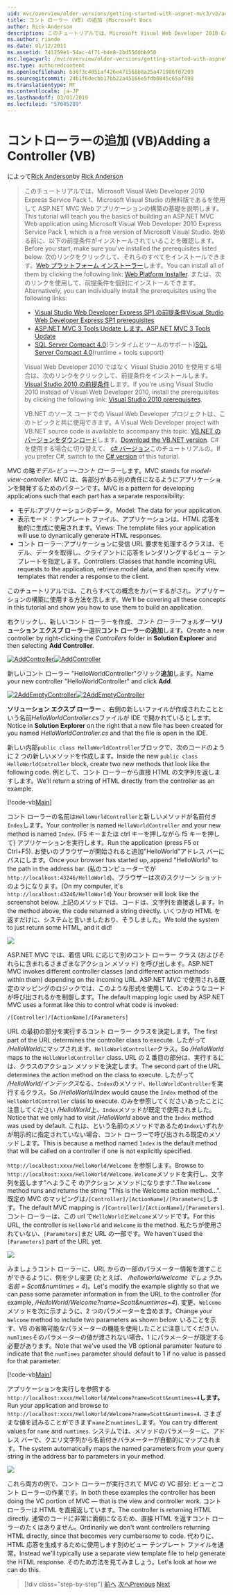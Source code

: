 ```yaml
---
uid: mvc/overview/older-versions/getting-started-with-aspnet-mvc3/vb/adding-a-controller
title: コント ローラー (VB) の追加 |Microsoft Docs
author: Rick-Anderson
description: このチュートリアルでは、Microsoft Visual Web Developer 2010 Express Service Pack 1、これを使用して ASP.NET MVC Web アプリケーションの構築の基礎を説明しています.
ms.author: riande
ms.date: 01/12/2011
ms.assetid: 741259e1-54ac-4f71-b4e8-2bd5560bb950
msc.legacyurl: /mvc/overview/older-versions/getting-started-with-aspnet-mvc3/vb/adding-a-controller
msc.type: authoredcontent
ms.openlocfilehash: b38f3c4051af426e471568b8a25a471986f07209
ms.sourcegitcommit: 24b1f6decbb17bb22a45166e5fdb0845c65af498
ms.translationtype: MT
ms.contentlocale: ja-JP
ms.lasthandoff: 03/01/2019
ms.locfileid: "57045289"
---
```

<a name="adding-a-controller-vb"></a><span data-ttu-id="ba9dd-103">コントローラーの追加 (VB)</span><span class="sxs-lookup"><span data-stu-id="ba9dd-103">Adding a Controller (VB)</span></span>
====================
<span data-ttu-id="ba9dd-104">によって[Rick Anderson]((https://twitter.com/RickAndMSFT))</span><span class="sxs-lookup"><span data-stu-id="ba9dd-104">by [Rick Anderson]((https://twitter.com/RickAndMSFT))</span></span>

> <span data-ttu-id="ba9dd-105">このチュートリアルでは、Microsoft Visual Web Developer 2010 Express Service Pack 1、Microsoft Visual Studio の無料版であるを使用して ASP.NET MVC Web アプリケーションの構築の基礎を説明します。</span><span class="sxs-lookup"><span data-stu-id="ba9dd-105">This tutorial will teach you the basics of building an ASP.NET MVC Web application using Microsoft Visual Web Developer 2010 Express Service Pack 1, which is a free version of Microsoft Visual Studio.</span></span> <span data-ttu-id="ba9dd-106">始める前に、以下の前提条件がインストールされていることを確認します。</span><span class="sxs-lookup"><span data-stu-id="ba9dd-106">Before you start, make sure you've installed the prerequisites listed below.</span></span> <span data-ttu-id="ba9dd-107">次のリンクをクリックして、それらのすべてをインストールできます。[Web プラットフォーム インストーラー](https://www.microsoft.com/web/gallery/install.aspx?appid=VWD2010SP1Pack)します。</span><span class="sxs-lookup"><span data-stu-id="ba9dd-107">You can install all of them by clicking the following link: [Web Platform Installer](https://www.microsoft.com/web/gallery/install.aspx?appid=VWD2010SP1Pack).</span></span> <span data-ttu-id="ba9dd-108">または、次のリンクを使用して、前提条件を個別にインストールできます。</span><span class="sxs-lookup"><span data-stu-id="ba9dd-108">Alternatively, you can individually install the prerequisites using the following links:</span></span>
> 
> - [<span data-ttu-id="ba9dd-109">Visual Studio Web Developer Express SP1 の前提条件</span><span class="sxs-lookup"><span data-stu-id="ba9dd-109">Visual Studio Web Developer Express SP1 prerequisites</span></span>](https://www.microsoft.com/web/gallery/install.aspx?appid=VWD2010SP1Pack)
> - [<span data-ttu-id="ba9dd-110">ASP.NET MVC 3 Tools Update します。</span><span class="sxs-lookup"><span data-stu-id="ba9dd-110">ASP.NET MVC 3 Tools Update</span></span>](https://www.microsoft.com/web/gallery/install.aspx?appsxml=&amp;appid=MVC3)
> - <span data-ttu-id="ba9dd-111">[SQL Server Compact 4.0](https://www.microsoft.com/web/gallery/install.aspx?appid=SQLCE;SQLCEVSTools_4_0)(ランタイムとツールのサポート)</span><span class="sxs-lookup"><span data-stu-id="ba9dd-111">[SQL Server Compact 4.0](https://www.microsoft.com/web/gallery/install.aspx?appid=SQLCE;SQLCEVSTools_4_0)(runtime + tools support)</span></span>
> 
> <span data-ttu-id="ba9dd-112">Visual Web Developer 2010 ではなく Visual Studio 2010 を使用する場合は、次のリンクをクリックして、前提条件をインストールします。[Visual Studio 2010 の前提条件](https://www.microsoft.com/web/gallery/install.aspx?appsxml=&amp;appid=VS2010SP1Pack)します。</span><span class="sxs-lookup"><span data-stu-id="ba9dd-112">If you're using Visual Studio 2010 instead of Visual Web Developer 2010, install the prerequisites by clicking the following link: [Visual Studio 2010 prerequisites](https://www.microsoft.com/web/gallery/install.aspx?appsxml=&amp;appid=VS2010SP1Pack).</span></span>
> 
> <span data-ttu-id="ba9dd-113">VB.NET のソース コードでの Visual Web Developer プロジェクトは、このトピックと共に使用できます。</span><span class="sxs-lookup"><span data-stu-id="ba9dd-113">A Visual Web Developer project with VB.NET source code is available to accompany this topic.</span></span> <span data-ttu-id="ba9dd-114">[VB.NET のバージョンをダウンロード](https://code.msdn.microsoft.com/Introduction-to-MVC-3-10d1b098)します。</span><span class="sxs-lookup"><span data-stu-id="ba9dd-114">[Download the VB.NET version](https://code.msdn.microsoft.com/Introduction-to-MVC-3-10d1b098).</span></span> <span data-ttu-id="ba9dd-115">C# を使用する場合に切り替えて、 [c# バージョン](../cs/adding-a-controller.md)このチュートリアルの。</span><span class="sxs-lookup"><span data-stu-id="ba9dd-115">If you prefer C#, switch to the [C# version](../cs/adding-a-controller.md) of this tutorial.</span></span>


<span data-ttu-id="ba9dd-116">MVC の略*モデル-ビュー-コント ローラー*します。</span><span class="sxs-lookup"><span data-stu-id="ba9dd-116">MVC stands for *model-view-controller*.</span></span> <span data-ttu-id="ba9dd-117">MVC は、各部分がある別の責任になるようにアプリケーションを開発するためのパターンです。</span><span class="sxs-lookup"><span data-stu-id="ba9dd-117">MVC is a pattern for developing applications such that each part has a separate responsibility:</span></span>

- <span data-ttu-id="ba9dd-118">モデル:アプリケーションのデータ。</span><span class="sxs-lookup"><span data-stu-id="ba9dd-118">Model: The data for your application.</span></span>
- <span data-ttu-id="ba9dd-119">表示モード：テンプレート ファイル、アプリケーションは、HTML 応答を動的に生成に使用されます。</span><span class="sxs-lookup"><span data-stu-id="ba9dd-119">Views: The template files your application will use to dynamically generate HTML responses.</span></span>
- <span data-ttu-id="ba9dd-120">コント ローラー:アプリケーションに受信 URL 要求を処理するクラスは、モデル、データを取得し、クライアントに応答をレンダリングするビュー テンプレートを指定します。</span><span class="sxs-lookup"><span data-stu-id="ba9dd-120">Controllers: Classes that handle incoming URL requests to the application, retrieve model data, and then specify view templates that render a response to the client.</span></span>

<span data-ttu-id="ba9dd-121">このチュートリアルでは、これらすべての概念をカバーするがされ、アプリケーションの構築に使用する方法を示します。</span><span class="sxs-lookup"><span data-stu-id="ba9dd-121">We'll be covering all these concepts in this tutorial and show you how to use them to build an application.</span></span>

<span data-ttu-id="ba9dd-122">右クリックし、新しいコント ローラーを作成、*コント ローラー*フォルダー**ソリューション エクスプ ローラー**選択**コント ローラーの追加**します。</span><span class="sxs-lookup"><span data-stu-id="ba9dd-122">Create a new controller by right-clicking the *Controllers* folder in **Solution Explorer** and then selecting **Add Controller**.</span></span>

<span data-ttu-id="ba9dd-123">[![AddController](adding-a-controller/_static/image2.png "AddController")](adding-a-controller/_static/image1.png)</span><span class="sxs-lookup"><span data-stu-id="ba9dd-123">[![AddController](adding-a-controller/_static/image2.png "AddController")](adding-a-controller/_static/image1.png)</span></span>

<span data-ttu-id="ba9dd-124">新しいコント ローラー &quot;HelloWorldController&quot;クリック**追加**します。</span><span class="sxs-lookup"><span data-stu-id="ba9dd-124">Name your new controller &quot;HelloWorldController&quot; and click **Add**.</span></span>

<span data-ttu-id="ba9dd-125">[![2AddEmptyController](adding-a-controller/_static/image4.png "2AddEmptyController")](adding-a-controller/_static/image3.png)</span><span class="sxs-lookup"><span data-stu-id="ba9dd-125">[![2AddEmptyController](adding-a-controller/_static/image4.png "2AddEmptyController")](adding-a-controller/_static/image3.png)</span></span>

<span data-ttu-id="ba9dd-126">**ソリューション エクスプ ローラー** 、右側の新しいファイルが作成されたことという名前*HelloWorldController.cs*ファイルが IDE で開かれているとします。</span><span class="sxs-lookup"><span data-stu-id="ba9dd-126">Notice in **Solution Explorer** on the right that a new file has been created for you named *HelloWorldController.cs* and that the file is open in the IDE.</span></span>

<span data-ttu-id="ba9dd-127">新しい内部`public class HelloWorldController`ブロックで、次のコードのように 2 つの新しいメソッドを作成します。</span><span class="sxs-lookup"><span data-stu-id="ba9dd-127">Inside the new `public class HelloWorldController` block, create two new methods that look like the following code.</span></span> <span data-ttu-id="ba9dd-128">例として、コント ローラーから直接 HTML の文字列を返しますします。</span><span class="sxs-lookup"><span data-stu-id="ba9dd-128">We'll return a string of HTML directly from the controller as an example.</span></span>

[!code-vb[Main](adding-a-controller/samples/sample1.vb)]

<span data-ttu-id="ba9dd-129">コント ローラーの名前は`HelloWorldController`と新しいメソッドが名前付き`Index`します。</span><span class="sxs-lookup"><span data-stu-id="ba9dd-129">Your controller is named `HelloWorldController` and your new method is named `Index`.</span></span> <span data-ttu-id="ba9dd-130">(F5 キーまたは ctrl キーを押しながら f5 キーを押して) アプリケーションを実行します。</span><span class="sxs-lookup"><span data-stu-id="ba9dd-130">Run the application (press F5 or Ctrl+F5).</span></span> <span data-ttu-id="ba9dd-131">お使いのブラウザーが開始されると追加&quot;HelloWorld&quot;アドレス バーにパスにします。</span><span class="sxs-lookup"><span data-stu-id="ba9dd-131">Once your browser has started up, append &quot;HelloWorld&quot; to the path in the address bar.</span></span> <span data-ttu-id="ba9dd-132">(私のコンピューターでが`http://localhost:43246/HelloWorld`)、ブラウザーは次のスクリーン ショットのようになります。</span><span class="sxs-lookup"><span data-stu-id="ba9dd-132">(On my computer, it's `http://localhost:43246/HelloWorld`) Your browser will look like the screenshot below.</span></span> <span data-ttu-id="ba9dd-133">上記のメソッドでは、コードは、文字列を直接返します。</span><span class="sxs-lookup"><span data-stu-id="ba9dd-133">In the method above, the code returned a string directly.</span></span> <span data-ttu-id="ba9dd-134">いくつかの HTML を返すだけに、システムと言いましたおり、そうしました。</span><span class="sxs-lookup"><span data-stu-id="ba9dd-134">We told the system to just return some HTML, and it did!</span></span>

![](adding-a-controller/_static/image5.png)

<span data-ttu-id="ba9dd-135">ASP.NET MVC では、着信 URL に応じて別のコント ローラー クラス (およびそれらに含まれるさまざまなアクション メソッド) を呼び出します。</span><span class="sxs-lookup"><span data-stu-id="ba9dd-135">ASP.NET MVC invokes different controller classes (and different action methods within them) depending on the incoming URL.</span></span> <span data-ttu-id="ba9dd-136">ASP.NET MVC で使用される既定のマッピングのロジックでは、このような形式を使用して、どのようなコードが呼び出されるかを制御します。</span><span class="sxs-lookup"><span data-stu-id="ba9dd-136">The default mapping logic used by ASP.NET MVC uses a format like this to control what code is invoked:</span></span>

`/[Controller]/[ActionName]/[Parameters]`

<span data-ttu-id="ba9dd-137">URL の最初の部分を実行するコント ローラー クラスを決定します。</span><span class="sxs-lookup"><span data-stu-id="ba9dd-137">The first part of the URL determines the controller class to execute.</span></span> <span data-ttu-id="ba9dd-138">したがって */HelloWorld*にマップされます、`HelloWorldController`クラス。</span><span class="sxs-lookup"><span data-stu-id="ba9dd-138">So */HelloWorld* maps to the `HelloWorldController` class.</span></span> <span data-ttu-id="ba9dd-139">URL の 2 番目の部分は、実行するには、クラスのアクション メソッドを決定します。</span><span class="sxs-lookup"><span data-stu-id="ba9dd-139">The second part of the URL determines the action method on the class to execute.</span></span> <span data-ttu-id="ba9dd-140">したがって */HelloWorld/インデックス*なる、`Index`のメソッド、`HelloWorldController`を実行するクラス。</span><span class="sxs-lookup"><span data-stu-id="ba9dd-140">So */HelloWorld/Index* would cause the `Index` method of the `HelloWorldController` class to execute.</span></span> <span data-ttu-id="ba9dd-141">のみを参照してくださいあったことに注意してください */HelloWorld*上、`Index`メソッドが既定で使用されました。</span><span class="sxs-lookup"><span data-stu-id="ba9dd-141">Notice that we only had to visit */HelloWorld* above and the `Index` method was used by default.</span></span> <span data-ttu-id="ba9dd-142">これは、という名前のメソッドであるため`Index`いずれかが明示的に指定されていない場合、コント ローラーで呼び出される既定のメソッドします。</span><span class="sxs-lookup"><span data-stu-id="ba9dd-142">This is because a method named `Index` is the default method that will be called on a controller if one is not explicitly specified.</span></span>

<span data-ttu-id="ba9dd-143">`http://localhost:xxxx/HelloWorld/Welcome` を参照します。</span><span class="sxs-lookup"><span data-stu-id="ba9dd-143">Browse to `http://localhost:xxxx/HelloWorld/Welcome`.</span></span> <span data-ttu-id="ba9dd-144">`Welcome`メソッドを実行し、文字列を返します&quot;へようこそ のアクション メソッドになります.&quot;.</span><span class="sxs-lookup"><span data-stu-id="ba9dd-144">The `Welcome` method runs and returns the string &quot;This is the Welcome action method...&quot;.</span></span> <span data-ttu-id="ba9dd-145">既定の MVC のマッピングは`/[Controller]/[ActionName]/[Parameters]`します。</span><span class="sxs-lookup"><span data-stu-id="ba9dd-145">The default MVC mapping is `/[Controller]/[ActionName]/[Parameters]`.</span></span> <span data-ttu-id="ba9dd-146">コント ローラーは、この url で`HelloWorld`と`Welcome`メソッドです。</span><span class="sxs-lookup"><span data-stu-id="ba9dd-146">For this URL, the controller is `HelloWorld` and `Welcome` is the method.</span></span> <span data-ttu-id="ba9dd-147">私たちが使用されていない、`[Parameters]`まだ URL の一部です。</span><span class="sxs-lookup"><span data-stu-id="ba9dd-147">We haven't used the `[Parameters]` part of the URL yet.</span></span>

![](adding-a-controller/_static/image6.png)

<span data-ttu-id="ba9dd-148">みましょうコント ローラーに、URL からの一部のパラメーター情報を渡すことができるように、例を少し変更 (たとえば、 */helloworld/welcome でしょうか。 名前 = Scott&amp;numtimes = 4*)。</span><span class="sxs-lookup"><span data-stu-id="ba9dd-148">Let's modify the example slightly so that we can pass some parameter information in from the URL to the controller (for example, */HelloWorld/Welcome?name=Scott&amp;numtimes=4*).</span></span> <span data-ttu-id="ba9dd-149">変更、`Welcome`メソッドを次に示すように、2 つのパラメーターを含めます。</span><span class="sxs-lookup"><span data-stu-id="ba9dd-149">Change your `Welcome` method to include two parameters as shown below.</span></span> <span data-ttu-id="ba9dd-150">いることを示す、VB の省略可能なパラメーターの機能を使用したことに注意してください、`numTimes`そのパラメーターの値が渡されない場合、1 にパラメーターが既定する必要があります。</span><span class="sxs-lookup"><span data-stu-id="ba9dd-150">Note that we've used the VB optional parameter feature to indicate that the `numTimes` parameter should default to 1 if no value is passed for that parameter.</span></span>

[!code-vb[Main](adding-a-controller/samples/sample2.vb)]

<span data-ttu-id="ba9dd-151">アプリケーションを実行しを参照する`http://localhost:xxxx/HelloWorld/Welcome?name=Scott&numtimes=4`**します。**</span><span class="sxs-lookup"><span data-stu-id="ba9dd-151">Run your application and browse to `http://localhost:xxxx/HelloWorld/Welcome?name=Scott&numtimes=4`**.**</span></span> <span data-ttu-id="ba9dd-152">さまざまな値を試みることができます`name`と`numtimes`します。</span><span class="sxs-lookup"><span data-stu-id="ba9dd-152">You can try different values for `name` and `numtimes`.</span></span> <span data-ttu-id="ba9dd-153">システムでは、メソッドのパラメーターに、アドレス バーで、クエリ文字列から名前付きパラメーターが自動的にマップされます。</span><span class="sxs-lookup"><span data-stu-id="ba9dd-153">The system automatically maps the named parameters from your query string in the address bar to parameters in your method.</span></span>

![](adding-a-controller/_static/image7.png)

<span data-ttu-id="ba9dd-154">これら両方の例で、コント ローラーが実行されて MVC の VC 部分: ビューとコント ローラーの作業です。</span><span class="sxs-lookup"><span data-stu-id="ba9dd-154">In both these examples the controller has been doing the VC portion of MVC — that is the view and controller work.</span></span> <span data-ttu-id="ba9dd-155">コントローラーは HTML を直接返しています。</span><span class="sxs-lookup"><span data-stu-id="ba9dd-155">The controller is returning HTML directly.</span></span> <span data-ttu-id="ba9dd-156">通常のコードに非常に面倒になるため、直接 HTML を返すコント ローラーのたくはありません。</span><span class="sxs-lookup"><span data-stu-id="ba9dd-156">Ordinarily we don't want controllers returning HTML directly, since that becomes very cumbersome to code.</span></span> <span data-ttu-id="ba9dd-157">代わりに、HTML 応答を生成するために使用します別のビュー テンプレート ファイルを通常。</span><span class="sxs-lookup"><span data-stu-id="ba9dd-157">Instead we'll typically use a separate view template file to help generate the HTML response.</span></span> <span data-ttu-id="ba9dd-158">そのため方法を見てみましょう。</span><span class="sxs-lookup"><span data-stu-id="ba9dd-158">Let's look at how we can do this.</span></span>

> [!div class="step-by-step"]
> <span data-ttu-id="ba9dd-159">[前へ](intro-to-aspnet-mvc-3.md)
> [次へ](adding-a-view.md)</span><span class="sxs-lookup"><span data-stu-id="ba9dd-159">[Previous](intro-to-aspnet-mvc-3.md)
[Next](adding-a-view.md)</span></span>
